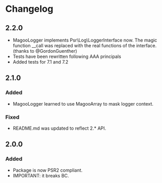 # Changelog

## 2.2.0
- MagooLogger implements Psr\Log\LoggerInterface now. The magic function __call was replaced with the real functions of the interface. (thanks to @GordonGuenther)
- Tests have been rewritten following AAA principals
- Added tests for 7.1 and 7.2

## 2.1.0

### Added
- MagooLogger learned to use MagooArray to mask logger context.

### Fixed
- README.md was updated to reflect 2.* API.

## 2.0.0

### Added
- Package is now PSR2 compliant.
- IMPORTANT: it breaks BC.

